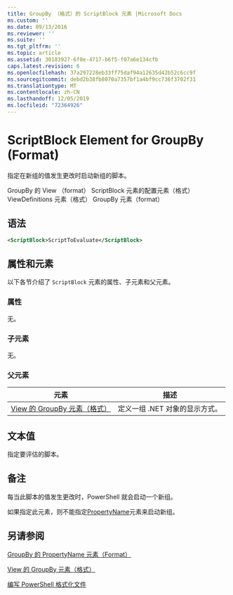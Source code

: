 ```yaml
---
title: GroupBy （格式）的 ScriptBlock 元素 |Microsoft Docs
ms.custom: ''
ms.date: 09/13/2016
ms.reviewer: ''
ms.suite: ''
ms.tgt_pltfrm: ''
ms.topic: article
ms.assetid: 30183927-6f0e-4717-b6f5-f07a6e134cfb
caps.latest.revision: 6
ms.openlocfilehash: 37a297228eb33ff75daf94a12635d42b52c6cc9f
ms.sourcegitcommit: debd2b38fb8070a7357bf1a4bf9cc736f3702f31
ms.translationtype: MT
ms.contentlocale: zh-CN
ms.lasthandoff: 12/05/2019
ms.locfileid: "72364926"
---
```

# <a name="scriptblock-element-for-groupby-format"></a>ScriptBlock Element for GroupBy (Format)

指定在新组的值发生更改时启动新组的脚本。

GroupBy 的 View （format） ScriptBlock 元素的配置元素（格式） ViewDefinitions 元素（格式） GroupBy 元素（format）

## <a name="syntax"></a>语法

```xml
<ScriptBlock>ScriptToEvaluate</ScriptBlock>
```

## <a name="attributes-and-elements"></a>属性和元素

以下各节介绍了 `ScriptBlock` 元素的属性、子元素和父元素。

### <a name="attributes"></a>属性

无。

### <a name="child-elements"></a>子元素

无。

### <a name="parent-elements"></a>父元素

|元素|描述|
|-------------|-----------------|
|[View 的 GroupBy 元素（格式）](./groupby-element-for-view-format.md)|定义一组 .NET 对象的显示方式。|

## <a name="text-value"></a>文本值

指定要评估的脚本。

## <a name="remarks"></a>备注

每当此脚本的值发生更改时，PowerShell 就会启动一个新组。

如果指定此元素，则不能指定[PropertyName](propertyname-element-for-groupby-format.md)元素来启动新组。

## <a name="see-also"></a>另请参阅

[GroupBy 的 PropertyName 元素（Format）](propertyname-element-for-groupby-format.md)

[View 的 GroupBy 元素（格式）](groupby-element-for-view-format.md)

[编写 PowerShell 格式化文件](writing-a-powershell-formatting-file.md)
